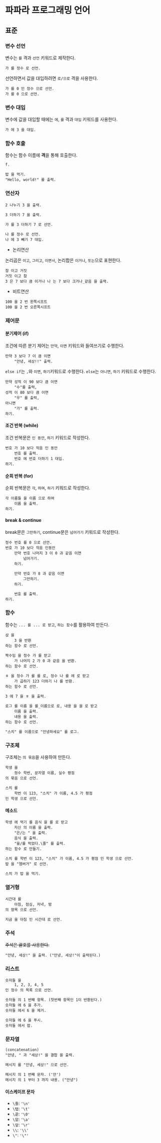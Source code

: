 # 파파라 프로그래밍 언어

## 표준

### 변수 선언

변수는 `를` 격과 `선언` 키워드로 제작한다.

```
가 를 정수 로 선언.
```

선언하면서 값을 대입하려면 `로/으로` 격을 사용한다.

```
가 를 0 인 정수 으로 선언.
가 를 0 으로 선언.
```

### 변수 대입

변수에 값을 대입할 때에는 `에`, `를` 격과 `대입` 키워드를 사용한다.

```
가 에 3 을 대입.
```

### 함수 호출

함수는 함수 이름에 **격**을 통해 호출한다.

```
f.
```

```
밥 을 먹기.
"Hello, world!" 를 출력.
```

### 연산자

```
2 나누기 3 을 출력.
```

```
3 더하기 7 을 출력.
```

```
가 를 3 더하기 7 로 선언.

나 를 정수 로 선언.
나 에 3 빼기 7 대입.
```

- 논리연산

논리곱은 `이고`, `그리고`, `이면서`,
논리합은 `이거나`, `또는`으로 표현한다.

```
참 이고 거짓
거짓 이고 참
3 은 7 보다 큼 이거나 나 는 7 보다 크거나_같음 을 출력.
```

- 비트연산

```
100 을 2 번 왼쪽시프트
100 을 2 번 오른쪽시프트
```

### 제어문

#### 분기제어 (if)

조건에 따른 분기 제어는 `만약`, `이면` 키워드와 들여쓰기로 수행한다.

```
만약 3 보다 7 이 큼 이면
    "안녕, 세상!!" 출력.
```

`else if`는 `,`와 `이면`, `하기`키워드로 수행한다.
`else`는 `아니면`, `하기` 키워드로 수행한다.

```
만약 성적 이 90 보다 큼 이면
    "수"를 출력,
성적 이 80 보다 큼 이면
    "우" 를 출력,
아니면
    "가" 를 출력.
하기.
```

#### 조건 반복 (while)

조건 반복문은 `인 동안`, `하기` 키워드로 작성한다.

```
번호 가 10 보다 작음 인 동안
    번호 를 출력.
    번호 에 번호 더하기 1 대입.
하기.
```

#### 순회 반복 (for)

순회 반복문은 `각`, `하여`, `하기` 키워드로 작성한다.

```
각 이름들 을 이름 으로 하여
    이름 을 출력.
하기.
```

#### break & continue

break문은 `그만하기`, continue문은 `넘어가기` 키워드로 작성한다.

```
정수 번호 를 0 으로 선언.
번호 가 10 보다 작음 인동안
    만약 번호 나머지 3 이 0 과 같음 이면
        넘어가기.
    하기.

    만약 번호 가 8 과 같음 이면
        그만하기.
    하기.

    번호 를 출력.
하기.
```

### 함수

함수는 `... 를 ... 로 받고`, `하는 함수`를 활용하여 만든다.

```
삼 을
    3 을 반환
하는 함수 로 선언.
```

```
짝수임 을 정수 가 를 받고
    가 나머지 2 가 0 과 같음 을 반환.
하는 함수 로 선언.
```

```
ㅎ 을 정수 가 를 를 로, 정수 나 를 에 로 받고
    가 곱하기 123 더하기 나 를 반환.
하는 함수 로 선언.

3 에 7 을 ㅎ 을 출력.
```

```
로그 를 이름 을 를_이름으로 로, 내용 을 을 로 받고
    이름 을 출력.
    내용 을 출력.
하는 함수 로 선언.

"스치" 를 이름으로 "안녕하세요" 를 로그.
```

### 구조체

구조체는 `의 묶음`을 사용하여 만든다.

```
학생 을
    정수 학번, 문자열 이름, 실수 평점
의 묶음 으로 선언.

스치 를
    학번 이 123, "스치" 가 이름, 4.5 가 평점
인 학생 으로 선언.
```

#### 메소드

```
학생 에 먹기 를 음식 을 를 로 받고
    자신 의 이름 을 출력.
    "은/는 " 을 출력.
    음식 을 출력.
    "을/를 먹었다.\줄" 를 출력.
하는 함수 로 만들기.

스치 를 학번 이 123, "스치" 가 이름, 4.5 가 평점 인 학생 으로 선언.
밥 을 "햄버거" 로 선언.

스치 가 밥 을 먹기.
```

### 열거형

```
시간대 를
    아침, 점심, 저녁, 밤
의 항목 으로 선언.

지금 을 아침 인 시간대 로 선언.
```

### 주석

<s>주석은 괄호를 사용한다.</s>

```
"안녕, 세상!" 을 출력. ("안녕, 세상!"이 출력된다.)
```

### 리스트

```
숫자들 을
    1, 2, 3, 4, 5
인 정수 의 목록 으로 선언.

숫자들 의 1 번째 항목. (첫번째 항목인 1이 반환된다.)
숫자들 에 6 을 추가.
숫자들 에서 6 을 제거.

숫자들 에 6 을 푸시.
숫자들 에서 팝.
```

### 문자열

```
(concatenation)
"안녕, " 과 "세상!" 을 결합 을 출력.

메시지 를 "안녕, 세상!" 으로 선언.

메시지 의 1 번째 문자. ('안')
메시지 의 1 부터 3 까지 내용. ("안녕")
```

#### 이스케이프 문자

- `\줄`: `'\n'`
- `\탭`: `'\t'`
- `\끝`: `'\0'`
- `\알`: `'\a'`
- `\앞`: `'\r'`
- `\\`: `'\\'`
- `\"`: `'\"'`
